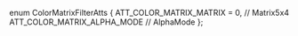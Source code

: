 enum ColorMatrixFilterAtts
{
   ATT_COLOR_MATRIX_MATRIX = 0,                     // Matrix5x4
   ATT_COLOR_MATRIX_ALPHA_MODE                      // AlphaMode
};